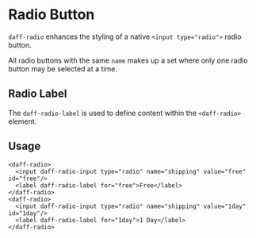 # Radio Button
`daff-radio` enhances the styling of a native `<input type="radio">` radio button.

All radio buttons with the same `name` makes up a set where only one radio button may be selected at a time.

## Radio Label
The `daff-radio-label` is used to define content within the `<daff-radio>` element.

## Usage
```
<daff-radio>
  <input daff-radio-input type="radio" name="shipping" value="free" id="free"/>
  <label daff-radio-label for="free">Free</label>
</daff-radio>
<daff-radio>
  <input daff-radio-input type="radio" name="shipping" value="1day" id="1day"/>
  <label daff-radio-label for="1day">1 Day</label>
</daff-radio>
```